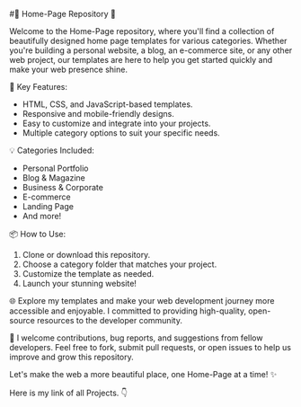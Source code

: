 #🏡 Home-Page Repository 🌟

Welcome to the Home-Page repository, where you'll find a collection of beautifully designed home page templates for various categories. Whether you're building a personal website, a blog, an e-commerce site, or any other web project, our templates are here to help you get started quickly and make your web presence shine.

🚀 Key Features:
- HTML, CSS, and JavaScript-based templates.
- Responsive and mobile-friendly designs.
- Easy to customize and integrate into your projects.
- Multiple category options to suit your specific needs.

💡 Categories Included:
- Personal Portfolio
- Blog & Magazine
- Business & Corporate
- E-commerce
- Landing Page
- And more!

📦 How to Use:
1. Clone or download this repository.
2. Choose a category folder that matches your project.
3. Customize the template as needed.
4. Launch your stunning website!

🌐 Explore my templates and make your web development journey more accessible and enjoyable. I committed to providing high-quality, open-source resources to the developer community.

🙌 I welcome contributions, bug reports, and suggestions from fellow developers. Feel free to fork, submit pull requests, or open issues to help us improve and grow this repository.

Let's make the web a more beautiful place, one Home-Page at a time! ✨

Here is my link of all Projects. 👇
 
